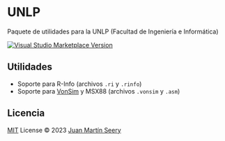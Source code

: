 # UNLP

Paquete de utilidades para la UNLP (Facultad de Ingeniería e Informática)

<a href="https://marketplace.visualstudio.com/items?itemName=juanm04.unlp" target="__blank"><img src="https://img.shields.io/visual-studio-marketplace/v/juanm04.unlp.svg?color=eee&amp;label=VS%20Code%20Marketplace&logo=visual-studio-code" alt="Visual Studio Marketplace Version" /></a>

## Utilidades

- Soporte para R-Info (archivos `.ri` y `.rinfo`)
- Soporte para [VonSim](https://vonsim.github.io) y MSX88 (archivos `.vonsim` y `.asm`)

## Licencia

[MIT](./LICENSE) License © 2023 [Juan Martín Seery](https://github.com/JuanM04)
